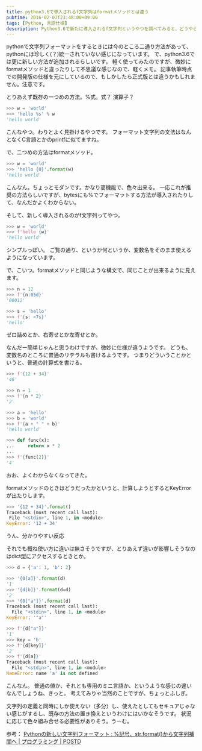 ```yaml
---
title: python3.6で導入されるf文字列はformatメソッドとは違う
pubtime: 2016-02-07T23:48:00+09:00
tags: [Python, 言語仕様]
description: Python3.6で新たに導入されるf文字列というやつを調べてみると、どうやら今までのformatメソッドとは似て非なるもののようでした。その違いについて調べた記録です。
---
```


pythonで文字列フォーマットをするときには今のところ二通り方法があって、pythonには珍しく(？)統一されていない感じになっています。
で、python3.6では更に新しい方法が追加されるらしいです。
軽く使ってみたのですが、微妙にformatメソッドと違ったりして不思議な感じなので、軽くメモ。
記事執筆時点での開発版の仕様を元にしているので、もしかしたら正式版とは違うかもしれません。注意です。

とりあえず既存の一つめの方法。%式。式？ 演算子？
``` python
>>> w = 'world'
>>> 'hello %s' % w
'hello world'
```
こんなやつ。わりとよく見掛けるやつです。
フォーマット文字列の文法はなんとなくC言語とかのprintfに似てますね。

で、二つめの方法はformatメソッド。
``` python
>>> w = 'world'
>>> 'hello {0}'.format(w)
'hello world'
```
こんなん。ちょっとモダンです。かなり高機能で、色々出来る。
一応これが推奨の方法らしいですが、bytesにも%でフォーマットする方法が導入されたりして、なんだかよくわからない。

そして、新しく導入されるのがf文字列ってやつ。
``` python
>>> w = 'world'
>>> f'hello {w}'
'hello world'
```
シンプルっぽい。
ご覧の通り、というか何というか、変数名をそのまま使えるようになっています。

で、こいつ。formatメソッドと同じような構文で、同じことが出来るように見えます。
``` python
>>> n = 12
>>> f'{n:05d}'
'00012'

>>> s = 'hello'
>>> f'{s: <7s}'
'hello'
```
ゼロ詰めとか、右寄せとか左寄せとか。

なんだー簡単じゃんと思うわけですが、微妙に仕様が違うようです。
どうも、変数名のところに普通のリテラルも書けるようです。
つまりどういうことかというと、普通の計算式を書ける。
``` python
>>> f'{12 + 34}'
'46'

>>> n = 1
>>> f'{n * 2}'
'2'

>>> a = 'hello'
>>> b = 'world'
>>> f'{a + " " + b}'
'hello world'

>>> def func(x):
...     return x * 2
... 
>>> f'{func(2)}'
'4'
```
おお、よくわからなくなってきた。

formatメソッドのときはどうだったかというと、計算しようとするとKeyErrorが出たりします。
``` python
>>> '{12 + 34}'.format()
Traceback (most recent call last):
 File "<stdin>", line 1, in <module>
KeyError: '12 + 34'
```
うん、分かりやすい反応

それでも概ね使い方に違いは無さそうですが、とりあえず違いが影響しそうなのはdict型にアクセスするときとか。
``` python
>>> d = {'a': 1, 'b': 2}

>>> '{0[a]}'.format(d)
'1'
>>> '{d[b]}'.format(d=d)
'2'
>>> '{0["a"]}'.format(d)
Traceback (most recent call last):
  File "<stdin>", line 1, in <module>
KeyError: '"a"'

>>> f'{d["a"]}'
'1'
>>> key = 'b'
>>> f'{d[key]}'
'2'
>>> f'{d[a]}'
Traceback (most recent call last):
  File "<stdin>", line 1, in <module>
NameError: name 'a' is not defined
```
こんなん。
普通の値か、それとも専用のミニ言語か、というような感じの違いなんでしょうね、きっと。
考えてみりゃ当然のことですが、ちょっとふしぎ。

文字列の定義と同時にしか使えない（多分）し、使えたとしてもセキュアじゃない感じがするし、既存の方法の置き換えというわけにはいかなそうです。
状況に応じて色々組み合せる必要性がありそう。うーむ。

参考： [Pythonの新しい文字列フォーマット : %記号、str.format()から文字列補間へ | プログラミング | POSTD](http://postd.cc/new-string-formatting-in-python/)
